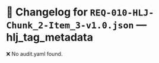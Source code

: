 # 📝 Changelog for `REQ-010-HLJ-Chunk_2-Item_3-v1.0.json` — **hlj_tag_metadata**

❌ No audit.yaml found.
